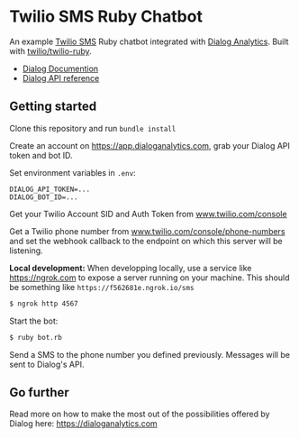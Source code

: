# Twilio SMS Ruby Chatbot

An example [Twilio SMS](https://twilio.com) Ruby chatbot integrated with [Dialog Analytics](https://dialoganalytics.com). Built with [twilio/twilio-ruby](https://github.com/twilio/twilio-ruby).

- [Dialog Documention](https://docs.dialoganalytics.com)
- [Dialog API reference](https://docs.dialoganalytics.com/reference)

## Getting started

Clone this repository and run `bundle install`

Create an account on https://app.dialoganalytics.com, grab your Dialog API token and bot ID.

Set environment variables in `.env`:

```
DIALOG_API_TOKEN=...
DIALOG_BOT_ID=...
```

Get your Twilio Account SID and Auth Token from www.twilio.com/console

Get a Twilio phone number from www.twilio.com/console/phone-numbers and set the webhook callback to the endpoint on which this server will be listening.

__Local development:__ When developping locally, use a service like https://ngrok.com to expose a server running on your machine. This should be something like `https://f562681e.ngrok.io/sms`

```bash
$ ngrok http 4567
```

Start the bot:

```bash
$ ruby bot.rb
```

Send a SMS to the phone number you defined previously. Messages will be sent to Dialog's API.

## Go further

Read more on how to make the most out of the possibilities offered by Dialog here: https://dialoganalytics.com
